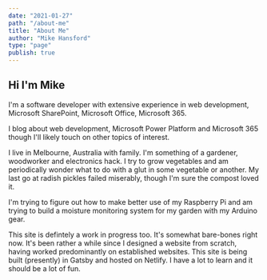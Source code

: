```yaml
---
date: "2021-01-27"
path: "/about-me"
title: "About Me"
author: "Mike Hansford"
type: "page"
publish: true
---
```

## Hi I'm Mike

I'm a software developer with extensive experience in web development, Microsoft SharePoint, Microsoft Office, Microsoft 365.

I blog about web development, Microsoft Power Platform and Microsoft 365 though I'll likely touch on other topics of interest. 

I live in Melbourne, Australia with family. I'm something of a gardener, woodworker and electronics hack.
I try to grow vegetables and am periodically wonder what
to do with a glut in some vegetable or another. My last go at radish pickles failed miserably, though I'm sure the
compost loved it.

I'm trying to figure out how to make better use of my Raspberry Pi and am trying to build a moisture monitoring 
system for my garden with my Arduino gear.

This site is defintely a work in progress too. It's somewhat bare-bones right now. 
It's been rather a while since I designed a website from scratch, having worked predominantly on established websites.
This site is being built (presently) in Gatsby and hosted on Netlify. I have a lot to learn and it should be a lot of fun.
